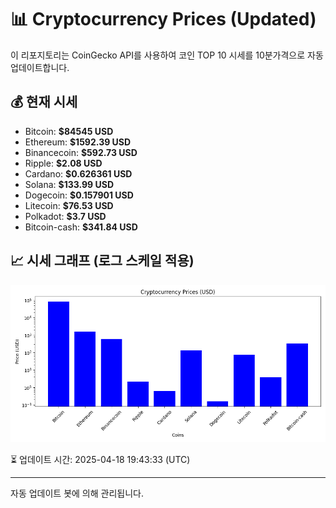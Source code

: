 
# 📊 Cryptocurrency Prices (Updated)

이 리포지토리는 CoinGecko API를 사용하여 코인 TOP 10 시세를 10분가격으로 자동 업데이트합니다.

## 💰 현재 시세
- Bitcoin: **$84545 USD**
- Ethereum: **$1592.39 USD**
- Binancecoin: **$592.73 USD**
- Ripple: **$2.08 USD**
- Cardano: **$0.626361 USD**
- Solana: **$133.99 USD**
- Dogecoin: **$0.157901 USD**
- Litecoin: **$76.53 USD**
- Polkadot: **$3.7 USD**
- Bitcoin-cash: **$341.84 USD**

## 📈 시세 그래프 (로그 스케일 적용)
![Crypto Prices](crypto_prices.png)

⏳ 업데이트 시간: 2025-04-18 19:43:33 (UTC)

---
자동 업데이트 봇에 의해 관리됩니다.
